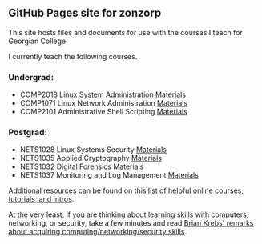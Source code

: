 ## GitHub Pages site for zonzorp

This site hosts files and documents for use with the courses I teach for Georgian College

I currently teach the following courses.

### Undergrad:
* COMP2018 Linux System Administration [Materials](https://zonzorp.github.io/COMP2018/)
* COMP1071 Linux Network Administration [Materials](https://zonzorp.github.io/COMP1071/)
* COMP2101 Administrative Shell Scripting [Materials](https://zonzorp.github.io/COMP2101/)

### Postgrad:
* NETS1028 Linux Systems Security [Materials](https://zonzorp.github.io/NETS1028/)
* NETS1035 Applied Cryptography [Materials](NETS1035/)
* NETS1032 Digital Forensics [Materials](https://zonzorp.github.io/NETS1032/)
* NETS1037 Monitoring and Log Management [Materials](https://zonzorp.github.io/NETS1037/)

Additional resources can be found on this [list of helpful online courses, tutorials, and intros](ITResources.md).

At the very least, if you are thinking about learning skills with computers, networking, or security, take a few minutes and read [Brian Krebs' remarks about acquiring computing/networking/security skills](https://krebsonsecurity.com/2020/07/thinking-of-a-cybersecurity-career-read-this/).
